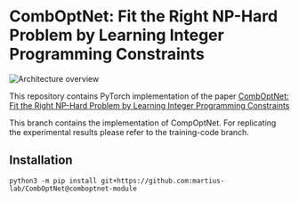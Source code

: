 # CombOptNet: Fit the Right NP-Hard Problem by Learning Integer Programming Constraints

![Architecture overview](media/arch_overview.png)


This repository contains PyTorch implementation of the paper
[CombOptNet: Fit the Right NP-Hard Problem by Learning Integer Programming Constraints](https://arxiv.org/abs/2105.02343)

This branch contains the implementation of CompOptNet.
For replicating the experimental results please refer to the training-code branch.


## Installation
``python3 -m pip install git+https://github.com:martius-lab/CombOptNet@comboptnet-module``